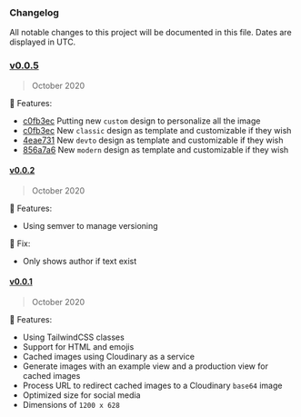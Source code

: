 ### Changelog

All notable changes to this project will be documented in this file. Dates are displayed in UTC.

### [v0.0.5](https://github.com/opengraphimg/generator/releases/tag/v0.0.5)

> October 2020

🚀 Features:

- [c0fb3ec](https://github.com/opengraphimg/generator/commit/f8a02d3cf3fb440ef42c47ab7bb29a530046debb) Putting new `custom` design to personalize all the image
- [c0fb3ec](https://github.com/opengraphimg/generator/commit/f8a02d3cf3fb440ef42c47ab7bb29a530046debb) New `classic` design as template and customizable if they wish
- [4eae731](https://github.com/opengraphimg/generator/commit/435933483adcb3b9def039ab77b51b07f8d66af8) New `devto` design as template and customizable if they wish
- [856a7a6](https://github.com/opengraphimg/generator/commit/3a61ed1034c89e76f0f3360ec6ea88263a2d45e3) New `modern` design as template and customizable if they wish

#### [v0.0.2](https://github.com/opengraphimg/generator/releases/tag/v0.0.2)

> October 2020

🚀 Features:

- Using semver to manage versioning

🐛 Fix:

- Only shows author if text exist

#### [v0.0.1](https://github.com/opengraphimg/generator/releases/tag/v0.0.1)

> October 2020

🚀 Features:

- Using TailwindCSS classes
- Support for HTML and emojis
- Cached images using Cloudinary as a service
- Generate images with an example view and a production view for cached images
- Process URL to redirect cached images to a Cloudinary `base64` image
- Optimized size for social media
- Dimensions of `1200 x 628`
